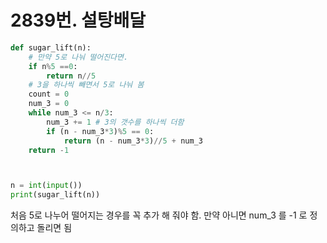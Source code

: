 # 2839번. 설탕배달

```python
def sugar_lift(n):
    # 만약 5로 나눠 떨어진다면.
    if n%5 ==0:
        return n//5
    # 3을 하나씩 빼면서 5로 나눠 봄
    count = 0
    num_3 = 0
    while num_3 <= n/3:
        num_3 += 1 # 3의 갯수를 하나씩 더함
        if (n - num_3*3)%5 == 0:
            return (n - num_3*3)//5 + num_3
    return -1



n = int(input())
print(sugar_lift(n))
```

처음 5로 나누어 떨어지는 경우를 꼭 추가 해 줘야 함. 만약 아니면 num_3 를 -1 로 정의하고 돌리면 됨

